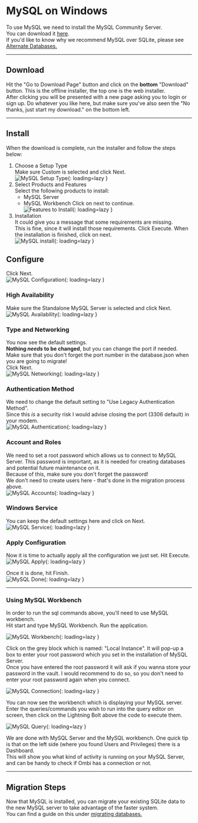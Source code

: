 # MySQL on Windows

To use MySQL we need to install the MySQL Community Server.  
You can download it [here](https://dev.mysql.com/downloads/mysql/).  
If you'd like to know why we recommend MySQL over SQLite, please see [Alternate Databases.](../../info/alternate-databases)
***

## Download

Hit the "Go to Download Page" button and click on the **bottom** "Download" button. This is the offline installer, the top one is the web installer.  
After clicking you will be presented with a new page asking you to login or sign up. Do whatever you like here, but make sure you've also seen the "No thanks, just start my download." on the bottom left.

***

## Install

When the download is complete, run the installer and follow the steps below:

1. Choose a Setup Type  
Make sure Custom is selected and click Next.  
![MySQL Setup Type](../../assets/images/mysql_setup_type.png){: loading=lazy }  
1. Select Products and Features  
Select the following products to install:  
    - MySQL Server  
    - MySQL Workbench
Click on next to continue.  
![Features to Install](../../assets/images/mysql_features.png){: loading=lazy }
1. Installation  
It could give you a message that some requirements are missing.  
This is fine, since it will install those requirements. Click Execute. When the installation is finished, click on next.  
![MySQL install](../../assets/images/mysql_install.png){: loading=lazy }

## Configure

Click Next.  
![MySQL Configuration](../../assets/images/mysql_configure_1.png){: loading=lazy }  

### High Availability

Make sure the Standalone MySQL Server is selected and click Next.  
![MySQL Availability](../../assets/images/mysql_configure_2.png){: loading=lazy }  

### Type and Networking

You now see the default settings.  
**Nothing _needs_ to be changed**, but you can change the port if needed. Make sure that you don't forget the port number in the database.json when you are going to migrate!  
Click Next.  
![MySQL Networking](../../assets/images/mysql_configure_3.png){: loading=lazy }  

### Authentication Method

We need to change the default setting to "Use Legacy Authentication Method".  
Since this _is_ a security risk I would advise closing the port (3306 default) in your modem.  
![MySQL Authentication](../../assets/images/mysql_configure_4.png){: loading=lazy }  

### Account and Roles

We need to set a root password which allows us to connect to MySQL Server. This password is important, as it is needed for creating databases and potential future maintenance on it.  
Because of this, make sure you don't forget the password!  
We don't need to create users here - that's done in the migration process above.  
![MySQL Accounts](../../assets/images/mysql_configure_5.png){: loading=lazy }  

### Windows Service

You can keep the default settings here and click on Next.  
![MySQL Service](../../assets/images/mysql_configure_6.png){: loading=lazy }  

### Apply Configuration

Now it is time to actually apply all the configuration we just set. Hit Execute.  
![MySQL Apply](../../assets/images/mysql_configure_7.png){: loading=lazy }  

Once it is done, hit Finish.  
![MySQL Done](../../assets/images/mysql_configure_8.png){: loading=lazy }  

***

### Using MySQL Workbench

In order to run the sql commands above, you'll need to use MySQL workbench.  
Hit start and type MySQL Workbench. Run the application.

![MySQL Workbench](../../assets/images/mysql_workbench_link.png){: loading=lazy }  

Click on the grey block which is named: "Local Instance". It will pop-up a box to enter your root password which you set in the installation of MySQL Server.  
Once you have entered the root password it will ask if you wanna store your password in the vault. I would recommend to do so, so you don't need to enter your root password again when you connect.

![MySQL Connection](../../assets/images/mysql_workbench_connection.png){: loading=lazy }  

You can now see the workbench which is displaying your MySQL server.  
Enter the queries/commands you wish to run into the query editor on screen, then click on the Lightning Bolt above the code to execute them.

![MySQL Query](../../assets/images/mysql_workbench_query.png){: loading=lazy }  

We are done with MySQL Server and the MySQL workbench. One quick tip is that on the left side (where you found Users and Privileges) there is a Dashboard.  
This will show you what kind of activity is running on your MySQL Server, and can be handy to check if Ombi has a connection or not.

***

## Migration Steps

Now that MySQL is installed, you can migrate your existing SQLite data to the new MySQL server to take advantage of the faster system.  
You can find a guide on this under [migrating databases.](../guides/migrating-databases)
